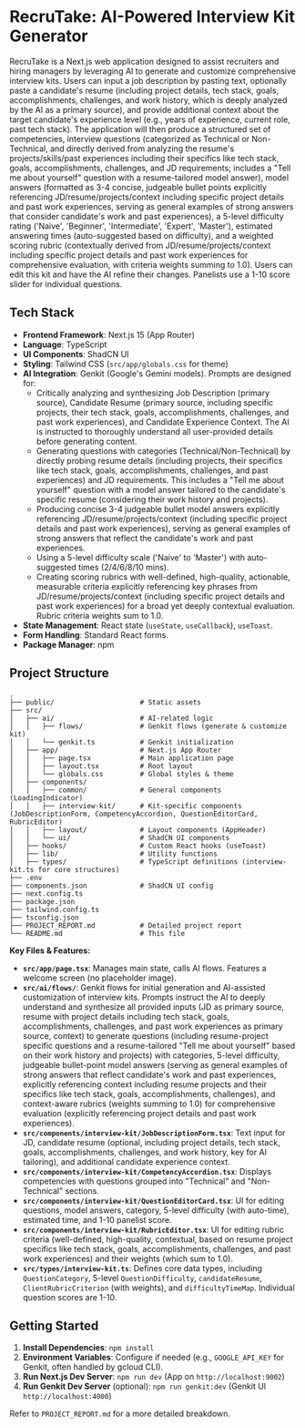 
# RecruTake: AI-Powered Interview Kit Generator

RecruTake is a Next.js web application designed to assist recruiters and hiring managers by leveraging AI to generate and customize comprehensive interview kits. Users can input a job description by pasting text, optionally paste a candidate's resume (including project details, tech stack, goals, accomplishments, challenges, and work history, which is deeply analyzed by the AI as a primary source), and provide additional context about the target candidate's experience level (e.g., years of experience, current role, past tech stack). The application will then produce a structured set of competencies, interview questions (categorized as Technical or Non-Technical, and directly derived from analyzing the resume's projects/skills/past experiences including their specifics like tech stack, goals, accomplishments, challenges, and JD requirements; includes a "Tell me about yourself" question with a resume-tailored model answer), model answers (formatted as 3-4 concise, judgeable bullet points explicitly referencing JD/resume/projects/context including specific project details and past work experiences, serving as general examples of strong answers that consider candidate's work and past experiences), a 5-level difficulty rating ('Naive', 'Beginner', 'Intermediate', 'Expert', 'Master'), estimated answering times (auto-suggested based on difficulty), and a weighted scoring rubric (contextually derived from JD/resume/projects/context including specific project details and past work experiences for comprehensive evaluation, with criteria weights summing to 1.0). Users can edit this kit and have the AI refine their changes. Panelists use a 1-10 score slider for individual questions.

## Tech Stack

*   **Frontend Framework**: Next.js 15 (App Router)
*   **Language**: TypeScript
*   **UI Components**: ShadCN UI
*   **Styling**: Tailwind CSS (`src/app/globals.css` for theme)
*   **AI Integration**: Genkit (Google's Gemini models). Prompts are designed for:
    *   Critically analyzing and synthesizing Job Description (primary source), Candidate Resume (primary source, including specific projects, their tech stack, goals, accomplishments, challenges, and past work experiences), and Candidate Experience Context. The AI is instructed to thoroughly understand all user-provided details before generating content.
    *   Generating questions with categories (Technical/Non-Technical) by directly probing resume details (including projects, their specifics like tech stack, goals, accomplishments, challenges, and past experiences) and JD requirements. This includes a "Tell me about yourself" question with a model answer tailored to the candidate's specific resume (considering their work history and projects).
    *   Producing concise 3-4 judgeable bullet model answers explicitly referencing JD/resume/projects/context (including specific project details and past work experiences), serving as general examples of strong answers that reflect the candidate's work and past experiences.
    *   Using a 5-level difficulty scale ('Naive' to 'Master') with auto-suggested times (2/4/6/8/10 mins).
    *   Creating scoring rubrics with well-defined, high-quality, actionable, measurable criteria explicitly referencing key phrases from JD/resume/projects/context (including specific project details and past work experiences) for a broad yet deeply contextual evaluation. Rubric criteria weights sum to 1.0.
*   **State Management**: React state (`useState`, `useCallback`), `useToast`.
*   **Form Handling**: Standard React forms.
*   **Package Manager**: npm

## Project Structure

```
.
├── public/                     # Static assets
├── src/
│   ├── ai/                     # AI-related logic
│   │   ├── flows/              # Genkit flows (generate & customize kit)
│   │   └── genkit.ts           # Genkit initialization
│   ├── app/                    # Next.js App Router
│   │   ├── page.tsx            # Main application page
│   │   ├── layout.tsx          # Root layout
│   │   └── globals.css         # Global styles & theme
│   ├── components/
│   │   ├── common/             # General components (LoadingIndicator)
│   │   ├── interview-kit/      # Kit-specific components (JobDescriptionForm, CompetencyAccordion, QuestionEditorCard, RubricEditor)
│   │   ├── layout/             # Layout components (AppHeader)
│   │   └── ui/                 # ShadCN UI components
│   ├── hooks/                  # Custom React hooks (useToast)
│   ├── lib/                    # Utility functions
│   ├── types/                  # TypeScript definitions (interview-kit.ts for core structures)
├── .env
├── components.json             # ShadCN UI config
├── next.config.ts
├── package.json
├── tailwind.config.ts
├── tsconfig.json
├── PROJECT_REPORT.md           # Detailed project report
└── README.md                   # This file
```

**Key Files & Features:**

*   **`src/app/page.tsx`**: Manages main state, calls AI flows. Features a welcome screen (no placeholder image).
*   **`src/ai/flows/`**: Genkit flows for initial generation and AI-assisted customization of interview kits. Prompts instruct the AI to deeply understand and synthesize all provided inputs (JD as primary source, resume with project details including tech stack, goals, accomplishments, challenges, and past work experiences as primary source, context) to generate questions (including resume-project specific questions and a resume-tailored "Tell me about yourself" based on their work history and projects) with categories, 5-level difficulty, judgeable bullet-point model answers (serving as general examples of strong answers that reflect candidate's work and past experiences, explicitly referencing context including resume projects and their specifics like tech stack, goals, accomplishments, challenges), and context-aware rubrics (weights summing to 1.0) for comprehensive evaluation (explicitly referencing project details and past work experiences).
*   **`src/components/interview-kit/JobDescriptionForm.tsx`**: Text input for JD, candidate resume (optional, including project details, tech stack, goals, accomplishments, challenges, and work history, key for AI tailoring), and additional candidate experience context.
*   **`src/components/interview-kit/CompetencyAccordion.tsx`**: Displays competencies with questions grouped into "Technical" and "Non-Technical" sections.
*   **`src/components/interview-kit/QuestionEditorCard.tsx`**: UI for editing questions, model answers, category, 5-level difficulty (with auto-time), estimated time, and 1-10 panelist score.
*   **`src/components/interview-kit/RubricEditor.tsx`**: UI for editing rubric criteria (well-defined, high-quality, contextual, based on resume project specifics like tech stack, goals, accomplishments, challenges, and past work experiences) and their weights (which sum to 1.0).
*   **`src/types/interview-kit.ts`**: Defines core data types, including `QuestionCategory`, 5-level `QuestionDifficulty`, `candidateResume`, `ClientRubricCriterion` (with weights), and `difficultyTimeMap`. Individual question scores are 1-10.

## Getting Started

1.  **Install Dependencies**: `npm install`
2.  **Environment Variables**: Configure if needed (e.g., `GOOGLE_API_KEY` for Genkit, often handled by gcloud CLI).
3.  **Run Next.js Dev Server**: `npm run dev` (App on `http://localhost:9002`)
4.  **Run Genkit Dev Server** (optional): `npm run genkit:dev` (Genkit UI `http://localhost:4000`)

Refer to `PROJECT_REPORT.md` for a more detailed breakdown.
    

